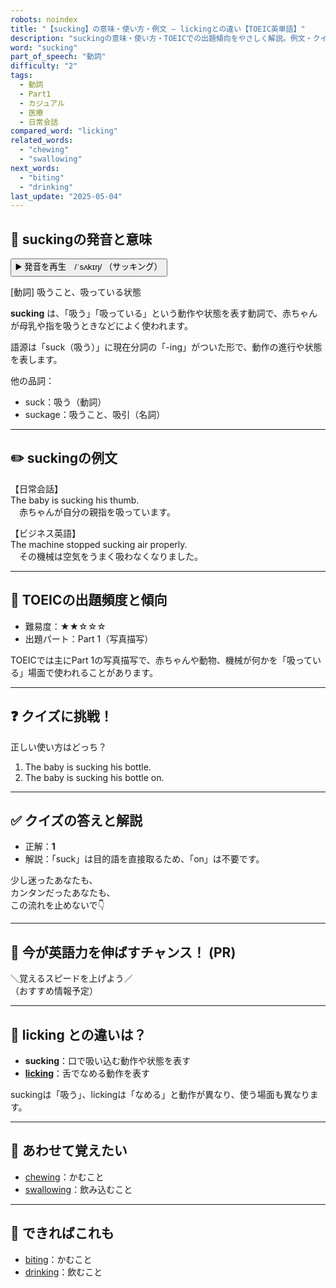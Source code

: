 ```yaml
---
robots: noindex
title: "【sucking】の意味・使い方・例文 ― lickingとの違い【TOEIC英単語】"
description: "suckingの意味・使い方・TOEICでの出題傾向をやさしく解説。例文・クイズ付きでlickingとの違いもわかりやすく学べます。"
word: "sucking"
part_of_speech: "動詞"
difficulty: "2"
tags:
  - 動詞
  - Part1
  - カジュアル
  - 医療
  - 日常会話
compared_word: "licking"
related_words:
  - "chewing"
  - "swallowing"
next_words:
  - "biting"
  - "drinking"
last_update: "2025-05-04"
---
```


## 🔰 suckingの発音と意味

<button class="play-audio" onclick="playTTS('sucking')">
  <span class="play-audio-main">
    ▶️ 発音を再生　/ˈsʌkɪŋ/
  </span>
  <span class="play-audio-sub">
    （サッキング）
  </span>
</button>

[動詞] 吸うこと、吸っている状態

**sucking** は、「吸う」「吸っている」という動作や状態を表す動詞で、赤ちゃんが母乳や指を吸うときなどによく使われます。

語源は「suck（吸う）」に現在分詞の「-ing」がついた形で、動作の進行や状態を表します。

他の品詞：  
- suck：吸う（動詞）
- suckage：吸うこと、吸引（名詞）

---

## ✏️ suckingの例文

【日常会話】  
The baby is sucking his thumb.  
　赤ちゃんが自分の親指を吸っています。

【ビジネス英語】  
The machine stopped sucking air properly.  
　その機械は空気をうまく吸わなくなりました。

---

## 🎯 TOEICの出題頻度と傾向

- 難易度：★★☆☆☆
- 出題パート：Part 1（写真描写）

TOEICでは主にPart 1の写真描写で、赤ちゃんや動物、機械が何かを「吸っている」場面で使われることがあります。

---

## ❓ クイズに挑戦！

正しい使い方はどっち？

1. The baby is sucking his bottle.
2. The baby is sucking his bottle on.

---

## ✅ クイズの答えと解説

- 正解：**1**
- 解説：「suck」は目的語を直接取るため、「on」は不要です。

少し迷ったあなたも、  
カンタンだったあなたも、  
この流れを止めないで👇️

---

## 🚀 今が英語力を伸ばすチャンス！ (PR)

<div class="info-center">
＼覚えるスピードを上げよう／<br>  
（おすすめ情報予定）
</div>

---

## 🤔  licking との違いは？

- **sucking**：口で吸い込む動作や状態を表す
- **[licking](/licking)**：舌でなめる動作を表す

suckingは「吸う」、lickingは「なめる」と動作が異なり、使う場面も異なります。

---

## 🧩 あわせて覚えたい

- [chewing](/chewing)：かむこと
- [swallowing](/swallowing)：飲み込むこと

---

## 📖 できればこれも

- [biting](/biting)：かむこと
- [drinking](/drinking)：飲むこと

<!-- cvid: aid36_bid17 -->
